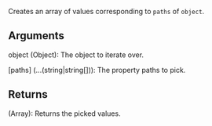 Creates an array of values corresponding to `paths` of `object`.

## Arguments
object (Object): The object to iterate over.

[paths] (...(string|string[])): The property paths to pick.


## Returns
(Array): Returns the picked values.
